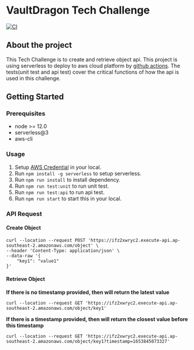 # VaultDragon Tech Challenge

[![CI](https://github.com/fgcui1204/vault-dragon/actions/workflows/build-deploy.yml/badge.svg)](https://github.com/fgcui1204/vault-dragon/actions/workflows/build-deploy.yml)
## About the project

This Tech Challenge is to create and retrieve object api. 
This project is using serverless to deploy to aws cloud platform by [github actions](https://github.com/fgcui1204/vault-dragon/actions). 
The tests(unit test and api test) cover the critical functions of how the api is used in this challenge.


## Getting Started


### Prerequisites

- node >= 12.0
- serverless@3
- aws-cli


### Usage

1. Setup [AWS Credential](https://docs.aws.amazon.com/cli/latest/userguide/cli-configure-files.html) in your local.
2. Run `npm install -g serverless` to setup serverless. 
3. Run `npm run install` to install dependency.
4. Run `npm run test:unit` to run unit test.
5. Run `npm run test:api` to run api test.
6. Run `npm run start` to start this in your local.


### API Request

#### Create Object

```shell
curl --location --request POST 'https://ifz2xwryc2.execute-api.ap-southeast-2.amazonaws.com/object' \
--header 'Content-Type: application/json' \
--data-raw '{
    "key1": "value1"
}'
```

#### Retrieve Object

**If there is no timestamp provided, then will return the latest value**
```shell
curl --location --request GET 'https://ifz2xwryc2.execute-api.ap-southeast-2.amazonaws.com/object/key1'
```

**If there is a timestamp provided, then will return the closest value before this timestamp**
```shell
curl --location --request GET 'https://ifz2xwryc2.execute-api.ap-southeast-2.amazonaws.com/object/key1?timestamp=1653845073327'
```

